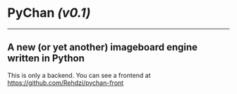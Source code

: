 # PyChan *(v0.1)*
---
**A new (or yet another) imageboard engine written in Python**
---
This is only a backend. You can see a frontend at https://github.com/Rehdzi/pychan-front
